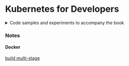 # Kubernetes for Developers

<details>
  <summary>
    Code samples and experiments to accompany the book
  </summary>

[Kubernetes for Developers](https://www.manning.com/books/kubernetes-for-developers),
by William Denniss.

_This is not an officially supported Google product_

    <img src="Denniss-Kubernetes-720.png" width="360">

## How to Use This Repository

The folder names (Chapter01, Chapter02, etc) correspond to the chapters in the book. There's a subfolder for each
subsection, so samples for Section 5.1.3 in Chapter 5 are found in folder `Chapter05/5.1.3_DescriptiveTitle`. If
a section has multiple discrete samples, they will be in separate folders like `Chapter05/5.1.3_Sample1`,
`Chapter05/5.1.3_Sample2`.

All the code listings in the book are included as files in this repo. The intent is to make it
easy to grab the files and try them out yourself, following along with the text of the book.

In some cases I've included a more comprehensive sample or experiment in this repo than what's in
the book, in order for you to easily try the concept out yourself. In those cases, the folder
has a `README.md` file with some instructions not found in the book (but still related to
the concept being discussed in that section).

## Running the Samples

All samples assume you have a Kubernetes cluster setup, and `kubectl` authenticated.

Generally, to deploy a sample, from the folder containing the YAML files,
run `kubectl create -f .` (which will create all the Kubernetes resources defined in the current
folder), and to cleanup, run `kubectl delete -f .`.

The samples are only designed to be deployed one at a time. If you try to deploy 2 without
cleaning up, there will likely be issues.

To reset your cluster to a blank state (CAUTION: only do this
on a test cluster!), you can run the following one-liner:

```
# Delete all objects from the current namespace
kubectl delete service,deployment,ingress,PriorityClass --all
```

</details>

### Notes

#### Docker

[build multi-stage](Chapter02/2.1.8_MultiStage/readme)
